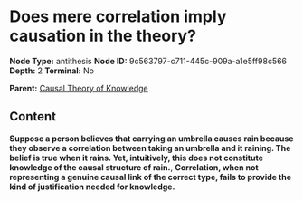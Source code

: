 # Does mere correlation imply causation in the theory?

**Node Type:** antithesis
**Node ID:** 9c563797-c711-445c-909a-a1e5ff98c566
**Depth:** 2
**Terminal:** No

**Parent:** [Causal Theory of Knowledge](causal-theory-of-knowledge.md)

## Content

**Suppose a person believes that carrying an umbrella causes rain because they observe a correlation between taking an umbrella and it raining. The belief is true when it rains. Yet, intuitively, this does not constitute knowledge of the causal structure of rain.**, **Correlation, when not representing a genuine causal link of the correct type, fails to provide the kind of justification needed for knowledge.**
